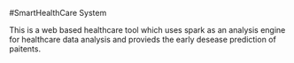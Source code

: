 #SmartHealthCare System

This is a web based healthcare tool which uses spark as an analysis engine for healthcare data analysis and provieds the early desease prediction of paitents.
